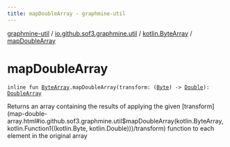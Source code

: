 ```yaml
---
title: mapDoubleArray - graphmine-util
---
```


[graphmine-util](../../index.html) / [io.github.sof3.graphmine.util](../index.html) / [kotlin.ByteArray](index.html) / [mapDoubleArray](./map-double-array.html)

# mapDoubleArray

`inline fun `[`ByteArray`](https://kotlinlang.org/api/latest/jvm/stdlib/kotlin/-byte-array/index.html)`.mapDoubleArray(transform: (`[`Byte`](https://kotlinlang.org/api/latest/jvm/stdlib/kotlin/-byte/index.html)`) -> `[`Double`](https://kotlinlang.org/api/latest/jvm/stdlib/kotlin/-double/index.html)`): `[`DoubleArray`](https://kotlinlang.org/api/latest/jvm/stdlib/kotlin/-double-array/index.html)

Returns an array containing the results of applying the given [transform](map-double-array.html#io.github.sof3.graphmine.util$mapDoubleArray(kotlin.ByteArray, kotlin.Function1((kotlin.Byte, kotlin.Double)))/transform) function to each element in the
original array

